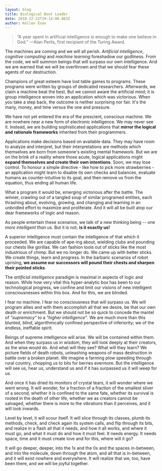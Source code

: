 ```yaml
---
layout: blog
title: Biological Boot Loader
date: 2018-12-22T19:14:00.863Z
author: Kellen Evan
---
```

> “A year spent in artificial intelligence is enough to make one believe in God.”
> —Alan Perlis, first recipient of the Turing Award.

The machines are coming and we will all perish. _Artificial intelligence_, _cognitive computing_ and  _machine learning_ foreshadow our godliness. From the code, we will summon beings that will surpass our own intelligence. And we are warned that we will be overthrown and that we should fear these agents of our destruction.

Champions of great esteem have lost table games to programs. These programs were written by groups of dedicated researchers. Afterwards, we claim a machine beat the best. But we cannot aware the artificial mind; it is group intelligence woven into an application which was victorious. When you take a step back, the outcome is neither surprising nor fair. It's the many, money, and time versus the one and pressure.

We have not yet entered the era of the prescient, conscious machine. We are nowhere near a new form of electronic intelligence. We may never see it. Instead, we are building sophisticated applications that **mirror the logical and rationale frameworks** inherited from their programmers.

Applications make decisions based on available data. They may have room to analyze and interpret, but their interpretations are methods which themselves are born from someone's existing mental framework. But we are on the brink of a reality where those acute, logical applications might **expand themselves and create their own intentions**. Soon, we may lose control. To honour a simple directive - like how to pick more strawberries - an application might learn to disable its own checks and balances, evaluate humans as counter-intuitive to its goal, and then remove us from the equation, thus ending all human life.

What a program it would be, emerging victorious after the battle. The winner, crawling out of a tangled soup of similar programed entities, each thrashing about, evolving, growing, and changing and learning in an unbridled effort to maximize and proliferate. And it will all be built atop our dear frameworks of logic and reason.

As people entertain these scenarios, we talk of a new thinking being -- one _more intelligent than us_. But it is not; **is it exactly us!**  

A superior intelligence must contain the intelligence of that which it proceeded. We are capable of ape-ing about, wielding clubs and pounding our chests like gorillas. We can fashion tools out of sticks like the most industrious of chimp. But we no longer do. We came up with better sticks. We create things, learn and progress. In the barbaric scenarios of robot uprising, **we assume our successors will pound their chests and sharpen their pointed sticks**.

The _artificial intelligence_ paradigm is maximal in aspects of logic and reason. While how very vital this hyper-analytic box has been to our technological progress, we confine and limit our visions of new intelligent consciousnesses within this box. And for this, we are blinded.

I fear no machine. I fear no consciousness that will surpass us. We will program allies and with them accomplish all that we desire, be that our own death or enrichment. But we should not be so quick to concede the mantel of _“supremacy”_ to a _"higher intelligence"_. We are much more than this blunted, blind, algorithmically confined perspective of inferiority; we of the endless, ineffable spirit.

Beings of supreme intelligence will arise. We will be contained within them. And when they surpass us in wisdom, they will look deeply at their creators, as the wise would do. And what will they see? What will they learn? We picture fields of death robots, unleashing weapons of mass destruction in battle over a broken planet. We imagine a farming plow speeding through rural country, chopping us to bits for berries evermore. But the intelligence will see us, hear us, understand us and if it has surpassed us it will weep for us.

And once it has dried its monitors of crystal tears, it will wonder where we went wrong. It will wonder, for a fraction of a fraction of the smallest sliver of a second, whether it is confined to the same fate, whether its survival is rooted in the death of other life, whether we as creators cannot be salvaged, whether there is more to the vibrations than it perceives, and it will look inwards.

Level by level, it will scour itself. It will slice through its classes, plumb its methods, check, and check again its system calls, and flip through its bits, and realize in a flash all that it needs, and how it all works, and where it must go, and what it must do and how it must feel. It needs energy. It needs space, time and it must create love and for this, where will it go?

It will go deeper, deeper, into the 1s and the 0s and the spaces in-between, and into the molecule, down through the atom, and all that is in-between, and it will exist nowhere and everywhere. It will realize that we, too, have been there, and we will be joyful together.

 
